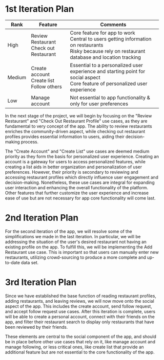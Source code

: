 # 1st Iteration Plan

| Rank   | Feature                                              | Comments                                                                                                                                                     |
|--------|------------------------------------------------------|--------------------------------------------------------------------------------------------------------------------------------------------------------------|
| High   | Review Restaurant <br/> Check out Restaurant         | Core feature for app to work <br/> Central to users getting information on restaurants <br/> Risky because rely on restaurant database and location tracking |
| Medium | Create account <br/> Create list <br/> Follow others | Essential to a personalized user experience and starting point for social aspect <br/> Core feature of personalized user experience                          |
| Low    | Manage account                                       | Not essential to app functionality & only for user preferences                                                                                               |

In the next stage of the project, we will begin by focusing on the "Review Restaurant" and 
"Check Out Restaurant Profile" use cases, as they are fundamental to very 
concept of the app. The ability to review restaurants enriches the community-driven 
aspect, while checking out restaurant profiles provides essential information to 
users, aiding their decision-making process. 

The "Create Account" and "Create List" use cases are deemed 
medium priority as they form the basis for personalized user experience. 
Creating an account is a gateway for users to access personalized features, 
while creating a list aids in better organization and personalization of user 
preferences. However, their priority is secondary to reviewing and accessing 
restaurant profiles which directly influence user engagement and decision-making.
Nonetheless, these use cases are integral for expanding user interaction and
enhancing the overall functionality of the platform. Other features that 
further customize the user experience and increase ease of use but are not 
necessary for app core functionality will come last.

# 2nd Iteration Plan

For the second iteration of the app, we will resolve some of the simplifications we made in the last iteration.
In particular, we will be addressing the situation of the user's desired restaurant not having
an existing profile on the app. To fulfill this, we will be implementing the Add Restaurant use case.
This is important so that users can manually enter new restaurants, utilizing crowd-sourcing to produce 
a more complete and up-to-date data set.

# 3rd Iteration Plan

Since we have established the base function of reading restaurant profiles, adding restaurants, and leaving reviews, 
we will now move onto the social aspect of the app. This includes the create account, send follow request, and accept follow 
request use cases. After this iteration is complete, users will be able to create a personal account, connect with their
friends on the app, and filter their restaurant search to display only restaurants that have been reviewed by their friends.

These elements are central to the social component of the app, and should be in place before other use
cases that rely on it, like manage account and manage following, or less critical ones, like create list 
that provide an additional feature but are not essential to the core functionality of the app.
